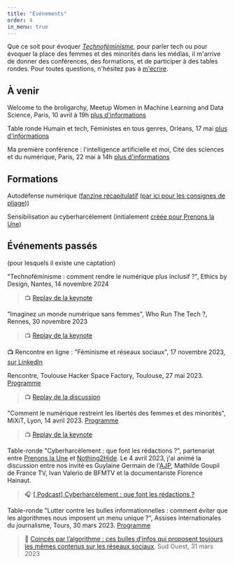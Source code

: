 ```yaml
---
title: "Événements"
order: 4
in_menu: true
---
```

Que ce soit pour évoquer [_Technoféminisme_](https://www.grasset.fr/livres/technofeminisme-9782246828822), pour parler tech ou pour évoquer la place des femmes et des minorités dans les médias, il m'arrive de donner des conférences, des formations, et de participer à des tables rondes. Pour toutes questions, n'hésitez pas à [m'écrire](https://mathildesaliou.com/contact.html).


## À venir

Welcome to the broligarchy, Meetup Women in Machine Learning and Data Science, Paris, 10 avril à 19h [plus d'informations](https://www.meetup.com/paris-women-in-machine-learning-data-science/events/306792548/)

Table ronde Humain et tech, Féministes en tous genres, Orléans, 17 mai [plus d'informations](https://www.instagram.com/feministesentousgenres45/)

Ma première conférence : l'intelligence artificielle et moi, Cité des sciences et du numérique, Paris, 22 mai à 14h [plus d'informations](https://www.cite-sciences.fr/fr/au-programme/activites-spectacles/conferences/ma-premiere-conference#item-grid-177352)

## Formations

Autodéfense numérique ([fanzine récapitulatif](https://drive.google.com/file/d/1bRpE9bU_jo8q4btFEBLg7dqT-R8_IAt4/view?usp=sharing) ([par ici pour les consignes de pliage](https://www.lumen.dignelesbains.fr/wp-content/uploads/sites/4/2020/05/tutoriel-fanzine.pdf)))

Sensibilisation au cyberharcèlement (initialement [créée pour Prenons la Une](https://prenonslaune.fr/2020/11/cyberharcelement-journaliste/))

## Événements passés
(pour lesquels il existe une captation)

"Technoféminisme : comment rendre le numérique plus inclusif ?", Ethics by Design, Nantes, 14 novembre 2024
> 📺 [Replay de la keynote](https://peertube.designersethiques.org/w/9bc2ad1f-6ec7-45d7-bc01-5c5175ffe107)

"Imaginez un monde numérique sans femmes", Who Run The Tech ?, Rennes, 30 novembre 2023
> 📺 [Replay de la keynote](https://www.youtube.com/watch?v=YCMqfBk4amU&list=PL4MHvaRnrWwEVqeo6Jeqt9_iLeP5thCWe&index=1)

📺 Rencontre en ligne : "Féminisme et réseaux sociaux", 17 novembre 2023, [sur LinkedIn](https://www.linkedin.com/events/liveif-minismeetr-seauxsociaux7111342439524618240/comments/)

Rencontre, Toulouse Hacker Space Factory, Toulouse, 27 mai 2023. [Programme](https://www.thsf.net/)
> 📺 [Replay de la discussion](https://video.audiovisuel-participatif.org/w/2GN92kMcfP47j1YymjADPy)

"Comment le numérique restreint les libertés des femmes et des minorités", MiXiT, Lyon, 14 avril 2023. [Programme](https://mixitconf.org/2023)
> 📺 [Replay de la keynote](https://mixitconf.org/2023/comment-le-numerique-limite-les-libertes-des-femmes-et-des-minorites)

Table-ronde "Cyberharcèlement : que font les rédactions ?", partenariat entre [Prenons la Une](https://prenonslaune.fr/) et [Nothing2Hide](https://nothing2hide.org/fr/).
Le 4 avril 2023, j'ai animé la discussion entre nos invité·es Guylaine Germain de l'[AJP](https://www.ajp.be/), Mathilde Goupil de France TV, Ivan Valerio de BFMTV et la documentariste Florence Hainaut.
> 🎧 [[ Podcast] Cyberharcèlement : que font les rédactions ?](https://prenonslaune.fr/2023/04/podcast-cyberharcelement-que-font-les-redactions/)

Table-ronde "Lutter contre les bulles informationnelles : comment éviter que les algorithmes nous imposent un menu unique ?", Assises internationales du journalisme, Tours, 30 mars 2023. [Programme](https://journalisme.com/tours/programmation-assises-de-tours/)
> 📰 [Coincés par l’algorithme : ces bulles d’infos qui proposent toujours les mêmes contenus sur les réseaux sociaux](https://www.sudouest.fr/economie/reseaux-sociaux/coinces-par-l-algorithme-bulles-d-infos-qui-proposent-toujours-les-memes-contenus-sur-les-reseaux-sociaux-14636537.php), Sud Ouest, 31 mars 2023 
